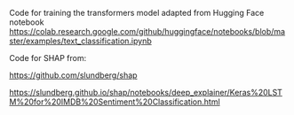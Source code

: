 Code for training the transformers model adapted from Hugging Face notebook https://colab.research.google.com/github/huggingface/notebooks/blob/master/examples/text_classification.ipynb

Code for SHAP from: 

https://github.com/slundberg/shap

https://slundberg.github.io/shap/notebooks/deep_explainer/Keras%20LSTM%20for%20IMDB%20Sentiment%20Classification.html
